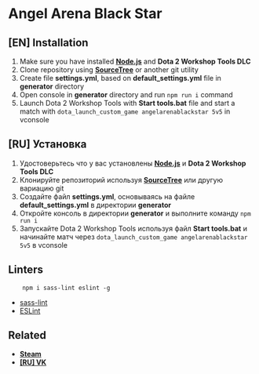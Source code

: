 # Angel Arena Black Star
## [EN] Installation
1. Make sure you have installed **[Node.js](https://nodejs.org/en/)** and **Dota 2 Workshop Tools DLC**
2. Clone repository using **[SourceTree](https://www.sourcetreeapp.com/)** or another git utility
3. Create file **settings.yml**, based on **default_settings.yml** file in **generator** directory
4. Open console in **generator** directory and run `npm run i` command
5. Launch Dota 2 Workshop Tools with **Start tools.bat** file and start a match with `dota_launch_custom_game angelarenablackstar 5v5` in vconsole

## [RU] Установка
1. Удостоверьтесь что у вас установлены **[Node.js](https://nodejs.org/en/)** и **Dota 2 Workshop Tools DLC**
2. Клонируйте репозиторий используя **[SourceTree](https://www.sourcetreeapp.com/)** или другую вариацию git
3. Создайте файл **settings.yml**, основываясь на файле **default_settings.yml** в директории **generator**
4. Откройте консоль в директории **generator** и выполните команду `npm run i`
5. Запускайте Dota 2 Workshop Tools используя файл **Start tools.bat** и начинайте матч через `dota_launch_custom_game angelarenablackstar 5v5` в vconsole

## Linters
```
	npm i sass-lint eslint -g
```
* [sass-lint](https://github.com/sasstools/sass-lint)
* [ESLint](http://eslint.org/)

## Related
* **[Steam](https://steamcommunity.com/sharedfiles/filedetails/?id=699441891)**
* **[[RU] VK](https://vk.com/angelarenablackstar)**
